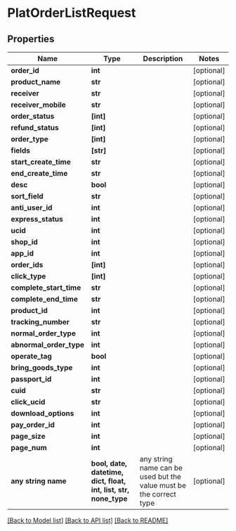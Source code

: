# PlatOrderListRequest


## Properties
Name | Type | Description | Notes
------------ | ------------- | ------------- | -------------
**order_id** | **int** |  | [optional] 
**product_name** | **str** |  | [optional] 
**receiver** | **str** |  | [optional] 
**receiver_mobile** | **str** |  | [optional] 
**order_status** | **[int]** |  | [optional] 
**refund_status** | **[int]** |  | [optional] 
**order_type** | **[int]** |  | [optional] 
**fields** | **[str]** |  | [optional] 
**start_create_time** | **str** |  | [optional] 
**end_create_time** | **str** |  | [optional] 
**desc** | **bool** |  | [optional] 
**sort_field** | **str** |  | [optional] 
**anti_user_id** | **int** |  | [optional] 
**express_status** | **int** |  | [optional] 
**ucid** | **int** |  | [optional] 
**shop_id** | **int** |  | [optional] 
**app_id** | **int** |  | [optional] 
**order_ids** | **[int]** |  | [optional] 
**click_type** | **[int]** |  | [optional] 
**complete_start_time** | **str** |  | [optional] 
**complete_end_time** | **str** |  | [optional] 
**product_id** | **int** |  | [optional] 
**tracking_number** | **str** |  | [optional] 
**normal_order_type** | **int** |  | [optional] 
**abnormal_order_type** | **int** |  | [optional] 
**operate_tag** | **bool** |  | [optional] 
**bring_goods_type** | **int** |  | [optional] 
**passport_id** | **int** |  | [optional] 
**cuid** | **str** |  | [optional] 
**click_ucid** | **str** |  | [optional] 
**download_options** | **int** |  | [optional] 
**pay_order_id** | **int** |  | [optional] 
**page_size** | **int** |  | [optional] 
**page_num** | **int** |  | [optional] 
**any string name** | **bool, date, datetime, dict, float, int, list, str, none_type** | any string name can be used but the value must be the correct type | [optional]

[[Back to Model list]](../README.md#documentation-for-models) [[Back to API list]](../README.md#documentation-for-api-endpoints) [[Back to README]](../README.md)



